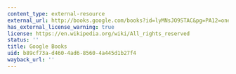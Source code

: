 ```yaml
---
content_type: external-resource
external_url: http://books.google.com/books?id=lyMNsJO9STAC&pg=PA12=onepage
has_external_license_warning: true
license: https://en.wikipedia.org/wiki/All_rights_reserved
status: ''
title: Google Books
uid: b89cf73a-d460-4ad6-8560-4a445d1b27f4
wayback_url: ''
---
```

